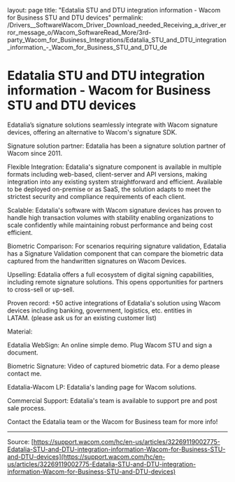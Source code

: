 layout: page
title: "Edatalia STU and DTU integration information - Wacom for Business STU and DTU devices"
permalink: /Drivers__SoftwareWacom_Driver_Download_needed_Receiving_a_driver_error_message_o/Wacom_SoftwareRead_More/3rd-party_Wacom_for_Business_Integrations/Edatalia_STU_and_DTU_integration_information_-_Wacom_for_Business_STU_and_DTU_de

# Edatalia STU and DTU integration information - Wacom for Business STU and DTU devices

Edatalia’s signature solutions seamlessly integrate with Wacom signature devices, offering an alternative to Wacom's signature SDK. 


Signature solution partner: Edatalia has been a signature solution partner of Wacom since 2011.

Flexible Integration: Edatalia's signature component is available in multiple formats including web-based, client-server and API versions, making integration into any existing system straightforward and efficient. Available to be deployed on-premise or as SaaS, the solution adapts to meet the strictest security and compliance requirements of each client.

Scalable: Edatalia's software with Wacom signature devices has proven to handle high transaction volumes with stability enabling organizations to scale confidently while maintaining robust performance and being cost efficient.

Biometric Comparison: For scenarios requiring signature validation, Edatalia has a Signature Validation component that can compare the biometric data captured from the handwritten signatures on Wacom Devices.

Upselling: Edatalia offers a full ecosystem of digital signing capabilities, including remote signature solutions. This opens opportunities for partners to cross-sell or up-sell.

Proven record: +50 active integrations of Edatalia's solution using Wacom devices including banking, government, logistics, etc. entities in LATAM. (please ask us for an existing customer list)

Material:


Edatalia WebSign: An online simple demo. Plug Wacom STU and sign a document.

Biometric Signature: Video of captured biometric data. For a demo please contact me.

Edatalia-Wacom LP: Edatalia's landing page for Wacom solutions.

Commercial Support: Edatalia's team is available to support pre and post sale process.





Contact the Edatalia team or the Wacom for Business team for more info!

---
Source: [https://support.wacom.com/hc/en-us/articles/32269119002775-Edatalia-STU-and-DTU-integration-information-Wacom-for-Business-STU-and-DTU-devices](https://support.wacom.com/hc/en-us/articles/32269119002775-Edatalia-STU-and-DTU-integration-information-Wacom-for-Business-STU-and-DTU-devices)
